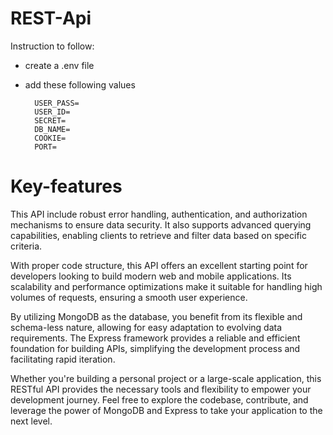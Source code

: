 # REST-Api
Instruction to follow: 
- create a .env file
- add these following values

        USER_PASS=
        USER_ID=
        SECRET=
        DB_NAME=
        COOKIE=
        PORT=
# Key-features
This API include robust error handling, authentication, and authorization mechanisms to ensure data security. It also supports advanced querying capabilities, enabling clients to retrieve and filter data based on specific criteria.

With proper code structure, this API offers an excellent starting point for developers looking to build modern web and mobile applications. Its scalability and performance optimizations make it suitable for handling high volumes of requests, ensuring a smooth user experience.

By utilizing MongoDB as the database, you benefit from its flexible and schema-less nature, allowing for easy adaptation to evolving data requirements. The Express framework provides a reliable and efficient foundation for building APIs, simplifying the development process and facilitating rapid iteration.

Whether you're building a personal project or a large-scale application, this RESTful API provides the necessary tools and flexibility to empower your development journey. Feel free to explore the codebase, contribute, and leverage the power of MongoDB and Express to take your application to the next level.
